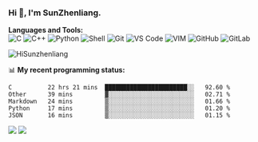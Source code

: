 
### Hi 👋, I'm SunZhenliang.



**Languages and Tools:**  
![C](https://img.shields.io/badge/-00599C?&logo=c&logoColor=white)
![C++](https://img.shields.io/badge/-C++-00599C?&logo=c%2B%2B&logoColor=white)
![Python](https://img.shields.io/badge/-Python-8fcfd1?&logo=Python)
![Shell](https://img.shields.io/badge/-Shell-blasck?&logo=Shell)
![Git](https://img.shields.io/badge/-Git-black?&logo=git)
![VS Code](https://img.shields.io/badge/-VS%20Code-007ACC?&logo=visual-studio-code)
![VIM](https://img.shields.io/badge/-vim-blasck?&logo=vim)
![GitHub](https://img.shields.io/badge/-GitHub-181717?&logo=github)
![GitLab](https://img.shields.io/badge/-GitLab-FCA121?&logo=gitlab)


<img   src="https://github-readme-stats.vercel.app/api?username=HiSunzhenliang&count_private=true&show_icons=true" alt="HiSunzhenliang" />

📊 **My recent programming status:**
<!--START_SECTION:waka-->
```text
C          22 hrs 21 mins  ███████████████████████░░   92.60 % 
Other      39 mins         ▓░░░░░░░░░░░░░░░░░░░░░░░░   02.71 % 
Markdown   24 mins         ▒░░░░░░░░░░░░░░░░░░░░░░░░   01.66 % 
Python     17 mins         ▒░░░░░░░░░░░░░░░░░░░░░░░░   01.20 % 
JSON       16 mins         ▒░░░░░░░░░░░░░░░░░░░░░░░░   01.15 % 
```
<!--END_SECTION:waka-->
[![](https://img.shields.io/ubuntu/v/ubuntu-wallpapers/focal)](https://kubuntu.org/)
![](https://visitor-badge.glitch.me/badge?page_id=HiSunzhenliang.readme)
